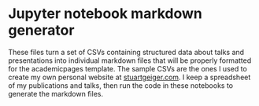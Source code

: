 # Jupyter notebook markdown generator
These files turn a set of CSVs containing structured data about talks and presentations into individual markdown files that will be properly formatted for the academicpages template. The sample CSVs are the ones I used to create my own personal website at [stuartgeiger.com](http://stuartgeiger.com). I keep a spreadsheet of my publications and talks, then run the code in these notebooks to generate the markdown files. 
